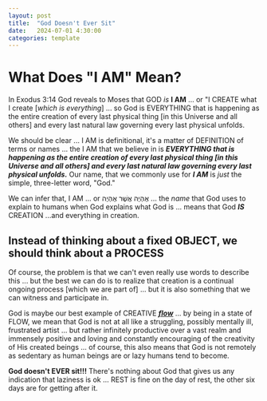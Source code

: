 ```yaml
---
layout: post
title:  "God Doesn't Ever Sit"
date:   2024-07-01 4:30:00
categories: template
---
```



# What Does "I AM" Mean?

In Exodus 3:14 God reveals to Moses that GOD *is* **I AM**  ... or "I CREATE what I create [*which is everything*] ... so God is EVERYTHING that is happening as the entire creation of every last physical thing [in this Universe and all others] and every last natural law governing every last physical unfolds.

We should be clear ... I AM is definitional, it's a matter of DEFINITION of terms or names ... the I AM that we believe in is ***EVERYTHING that is happening as the entire creation of every last physical thing [in this Universe and all others] and every last natural law governing every last physical unfolds.***  Our name, that we commonly use for ***I AM*** is *just* the simple, three-letter word, "God."

We can infer that, I AM ... or אֶהְיֶה אֲשֶׁר אֶהְיֶה‎ ... the *name* that God uses to explain to humans when God explains what God is ... means that God ***IS*** CREATION ...and everything in creation. 

## Instead of thinking about a fixed OBJECT, we should think about a PROCESS

Of course, the problem is that we can't even really use words to describe this ... but the best we can do is to realize that creation is a continual ongoing process [which we are part of] ... but it is also something that we can witness and participate in.

God is maybe our best example of CREATIVE [***flow***](https://youtu.be/7dSzKnf5WWg) ... by being in a state of FLOW, we mean that God is not at all like a struggling, possibly mentally ill, frustrated artist ... but rather infinitely productive over a vast realm and immensely positive and loving and constantly encouraging of the creativity of His created beings ... of course, this also means that God is not remotely as sedentary as human beings are or lazy humans tend to become. 

**God doesn't EVER sit!!!** There's nothing about God that gives us any indication that laziness is ok ... REST is fine on the day of rest, the other six days are for getting after it.